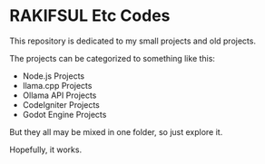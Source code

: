 # RAKIFSUL Etc Codes

This repository is dedicated to my small projects and old projects.

The projects can be categorized to something like this:

- Node.js Projects
- llama.cpp Projects
- Ollama API Projects
- CodeIgniter Projects
- Godot Engine Projects

But they all may be mixed in one folder, so just explore it.

Hopefully, it works.
